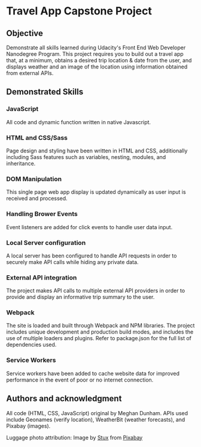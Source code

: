 # Travel App Capstone Project


## Objective
Demonstrate all skills learned during Udacity's Front End Web Developer Nanodegree Program.  This project requires you to build out a travel app that, at a minimum, obtains a desired trip location & date from the user, and displays weather and an image of the location using information obtained from external APIs.


## Demonstrated Skills

### JavaScript
All code and dynamic function written in native Javascript.

### HTML and CSS/Sass
Page design and styling have been written in HTML and CSS, additionally including Sass features such as variables, nesting, modules, and inheritance.

### DOM Manipulation
This single page web app display is updated dynamically as user input is received and processed.

### Handling Brower Events
Event listeners are added for click events to handle user data input.

### Local Server configuration
A local server has been configured to handle API requests in order to securely make API calls while hiding any private data.

### External API integration
The project makes API calls to multiple external API providers in order to provide and display an informative trip summary to the user.

### Webpack
The site is loaded and built through Webpack and NPM libraries.  The project includes unique development and production build modes, and includes the use of multiple loaders and plugins.  Refer to package.json for the full list of dependencies used.

### Service Workers
Service workers have been added to cache website data for improved performance in the event of poor or no internet connection.


## Authors and acknowledgment
All code (HTML, CSS, JavaScript) original by Meghan Dunham.  APIs used include Geonames (verify location), WeatherBit (weather forecasts), and Pixabay (images).


Luggage photo attribution:
Image by <a href="https://pixabay.com/users/stux-12364/?utm_source=link-attribution&amp;utm_medium=referral&amp;utm_campaign=image&amp;utm_content=1149289">Stux</a> from <a href="https://pixabay.com/?utm_source=link-attribution&amp;utm_medium=referral&amp;utm_campaign=image&amp;utm_content=1149289">Pixabay</a>